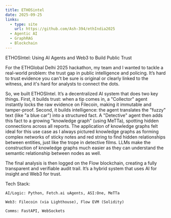 ```yaml
---
title: ETHOSintel
date: 2025-09-25
links:
  - type: site
    url: https://github.com/Ash-394/ethIndia2025
  - Agentic AI
  - GraphRAG
  - Blockchain
---
```


ETHOSIntel: Using AI Agents and Web3 to Build Public Trust

For the ETHGlobal Delhi 2025 hackathon, my team and I wanted to tackle a real-world problem: the trust gap in public intelligence and policing. It’s hard to trust evidence you can't be sure is original or clearly linked to the witness, and it's hard for analysts to connect the dots.

So, we built ETHOSIntel. It’s a decentralized AI system that does two key things. First, it builds trust: when a tip comes in, a "Collector" agent instantly locks the raw evidence on Filecoin, making it immutable and tamper-proof. Second, it builds intelligence: the agent translates the "fuzzy" text (like "a blue car") into a structured fact. A "Detective" agent then adds this fact to a growing "knowledge graph" (using MeTTa), spotting hidden connections across all reports. The application of knowledge graphs felt ideal for this use case as I always pictured knowledge graphs as forming complex networks of sticky notes and red string to find hidden relationships between entities, just like the trope in detective films. LLMs make the construction of knowledge graphs much easier as they can understand the semantic relationship between nodes as well.

The final analysis is then logged on the Flow blockchain, creating a fully transparent and verifiable audit trail. It’s a hybrid system that uses AI for insight and Web3 for trust.

Tech Stack:

    AI/Logic: Python, Fetch.ai uAgents, ASI:One, MeTTa

    Web3: Filecoin (via Lighthouse), Flow EVM (Solidity)

    Comms: FastAPI, WebSockets

<!--more-->
